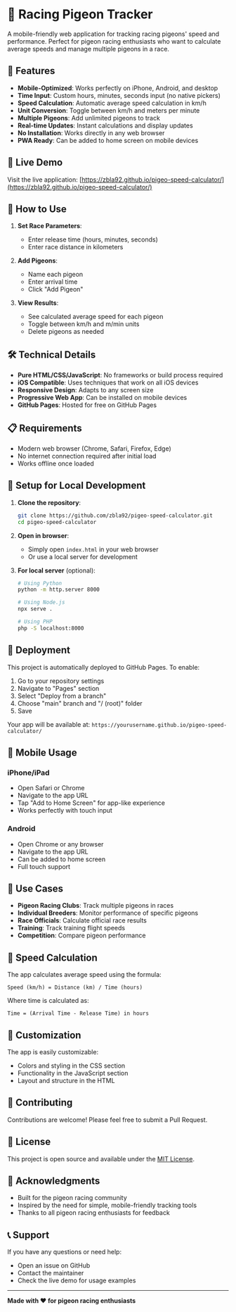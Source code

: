 # 🏁 Racing Pigeon Tracker

A mobile-friendly web application for tracking racing pigeons' speed and performance. Perfect for pigeon racing enthusiasts who want to calculate average speeds and manage multiple pigeons in a race.

## 🌟 Features

- **Mobile-Optimized**: Works perfectly on iPhone, Android, and desktop
- **Time Input**: Custom hours, minutes, seconds input (no native pickers)
- **Speed Calculation**: Automatic average speed calculation in km/h
- **Unit Conversion**: Toggle between km/h and meters per minute
- **Multiple Pigeons**: Add unlimited pigeons to track
- **Real-time Updates**: Instant calculations and display updates
- **No Installation**: Works directly in any web browser
- **PWA Ready**: Can be added to home screen on mobile devices

## 🚀 Live Demo

Visit the live application: [https://zbla92.github.io/pigeo-speed-calculator/](https://zbla92.github.io/pigeo-speed-calculator/)

## 📱 How to Use

1. **Set Race Parameters**:
   - Enter release time (hours, minutes, seconds)
   - Enter race distance in kilometers

2. **Add Pigeons**:
   - Name each pigeon
   - Enter arrival time
   - Click "Add Pigeon"

3. **View Results**:
   - See calculated average speed for each pigeon
   - Toggle between km/h and m/min units
   - Delete pigeons as needed

## 🛠️ Technical Details

- **Pure HTML/CSS/JavaScript**: No frameworks or build process required
- **iOS Compatible**: Uses techniques that work on all iOS devices
- **Responsive Design**: Adapts to any screen size
- **Progressive Web App**: Can be installed on mobile devices
- **GitHub Pages**: Hosted for free on GitHub Pages

## 📋 Requirements

- Modern web browser (Chrome, Safari, Firefox, Edge)
- No internet connection required after initial load
- Works offline once loaded

## 🔧 Setup for Local Development

1. **Clone the repository**:
   ```bash
   git clone https://github.com/zbla92/pigeo-speed-calculator.git
   cd pigeo-speed-calculator
   ```

2. **Open in browser**:
   - Simply open `index.html` in your web browser
   - Or use a local server for development

3. **For local server** (optional):
   ```bash
   # Using Python
   python -m http.server 8000
   
   # Using Node.js
   npx serve .
   
   # Using PHP
   php -S localhost:8000
   ```

## 🚀 Deployment

This project is automatically deployed to GitHub Pages. To enable:

1. Go to your repository settings
2. Navigate to "Pages" section
3. Select "Deploy from a branch"
4. Choose "main" branch and "/ (root)" folder
5. Save

Your app will be available at: `https://yourusername.github.io/pigeo-speed-calculator/`

## 📱 Mobile Usage

### iPhone/iPad
- Open Safari or Chrome
- Navigate to the app URL
- Tap "Add to Home Screen" for app-like experience
- Works perfectly with touch input

### Android
- Open Chrome or any browser
- Navigate to the app URL
- Can be added to home screen
- Full touch support

## 🎯 Use Cases

- **Pigeon Racing Clubs**: Track multiple pigeons in races
- **Individual Breeders**: Monitor performance of specific pigeons
- **Race Officials**: Calculate official race results
- **Training**: Track training flight speeds
- **Competition**: Compare pigeon performance

## 🔢 Speed Calculation

The app calculates average speed using the formula:
```
Speed (km/h) = Distance (km) / Time (hours)
```

Where time is calculated as:
```
Time = (Arrival Time - Release Time) in hours
```

## 🎨 Customization

The app is easily customizable:
- Colors and styling in the CSS section
- Functionality in the JavaScript section
- Layout and structure in the HTML

## 🤝 Contributing

Contributions are welcome! Please feel free to submit a Pull Request.

## 📄 License

This project is open source and available under the [MIT License](LICENSE).

## 🙏 Acknowledgments

- Built for the pigeon racing community
- Inspired by the need for simple, mobile-friendly tracking tools
- Thanks to all pigeon racing enthusiasts for feedback

## 📞 Support

If you have any questions or need help:
- Open an issue on GitHub
- Contact the maintainer
- Check the live demo for usage examples

---

**Made with ❤️ for pigeon racing enthusiasts** 